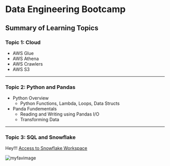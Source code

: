 # Data Engineering Bootcamp

## Summary of Learning Topics

### Topic 1: Cloud

* AWS Glue
* AWS Athena
* AWS Crawlers
* AWS S3

--- 

### Topic 2: Python and Pandas

* Python Overview
    * Python Functions, Lambda, Loops, Data Structs
* Panda Fundementals
    * Reading and Writing using Pandas I/O
    * Transforming Data

---

### Topic 3: SQL and Snowflake

Hey!!! [Access to Snowflake Workspace](https://app.snowflake.com/ffojzfh/wpa36811/w3vsqV1pOFEs#query)

![myfavimage](https://m.media-amazon.com/images/M/MV5BODI4NzMyNjE0MF5BMl5BanBnXkFtZTgwMTcwNzI0MzE@._V1_FMjpg_UX1000_.jpg)



